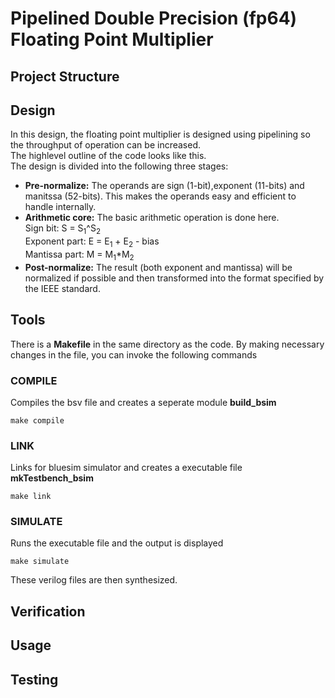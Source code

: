 # Pipelined Double Precision (fp64) Floating Point Multiplier
## Project Structure
## Design

In this design, the floating point multiplier is designed using pipelining so the throughput of operation can be increased.<br /> The highlevel outline of the code looks like this.<br />
The design is divided into the following three stages: <br />  
* **Pre-normalize:** The operands are sign (1-bit),exponent (11-bits) and manitssa (52-bits). This makes the operands easy and efficient to handle internally.  
* **Arithmetic core:** The basic arithmetic operation is done here.  
  Sign bit: S = S<sub>1</sub>^S<sub>2</sub>  
  Exponent part: E = E<sub>1</sub> + E<sub>2</sub> - bias  
  Mantissa part: M = M<sub>1</sub>*M<sub>2</sub>  
* **Post-normalize:** The result (both exponent and mantissa) will be normalized if possible and then transformed into the format specified by the IEEE standard.
## Tools

There is a **Makefile** in the same directory as the code. By making necessary changes in the file, you can invoke the following commands  
### COMPILE

Compiles the bsv file and creates a seperate module **build_bsim**
```console
make compile
```
### LINK

Links for bluesim simulator and creates a executable file **mkTestbench_bsim**
```console
make link
```
### SIMULATE

Runs the executable file and the output is displayed
```console
make simulate
```

These verilog files are then synthesized.
## Verification

## Usage

## Testing
